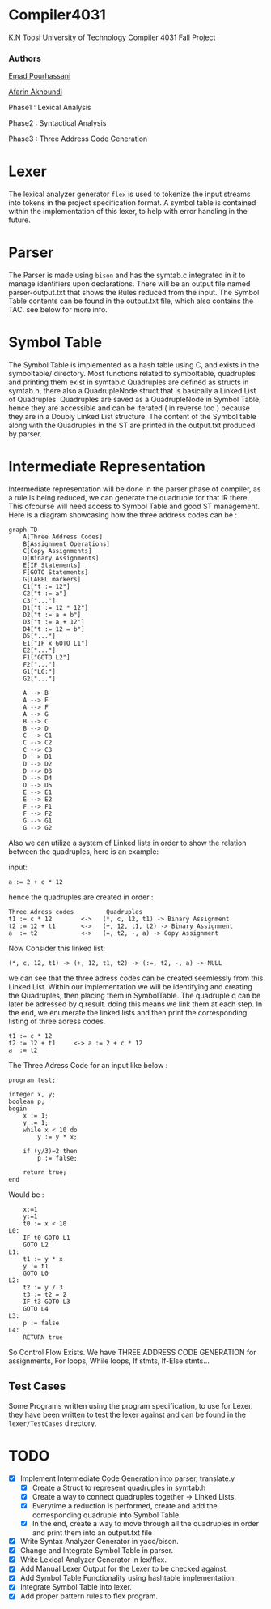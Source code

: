 # Compiler4031
K.N Toosi University of Technology Compiler 4031 Fall Project

### Authors

[Emad Pourhassani](https://github.com/xemadp)

[Afarin Akhoundi](https://github.com/afarin461)

Phase1 : Lexical Analysis

Phase2 : Syntactical Analysis

Phase3 : Three Address Code Generation

# Lexer
The lexical analyzer generator `flex` is used to tokenize the input streams into tokens in the project specification format.
A symbol table is contained within the implementation of this lexer, to help with error handling in the future.

# Parser
The Parser is made using `bison` and has the symtab.c integrated in it to manage identifiers upon declarations.
There will be an output file named parser-output.txt that shows the Rules reduced from the input.
The Symbol Table contents can be found in the output.txt file, which also contains the TAC. see below for more info.

# Symbol Table
The Symbol Table is implemented as a hash table using C, and exists in the symboltable/ directory.
Most functions related to symboltable, quadruples and printing them exist in symtab.c
Quadruples are defined as structs in symtab.h, there also a QuadrupleNode struct that is basically a Linked List of Quadruples.
Quadruples are saved as a QuadrupleNode in Symbol Table, hence they are accessible and can be iterated ( in reverse too ) because they are in a Doubly Linked List structure.
The content of the Symbol table along with the Quadruples in the ST are printed in the output.txt produced by parser.

# Intermediate Representation

Intermediate representation will be done in the parser phase of compiler, as a rule is being reduced, we can generate the quadruple for that IR there.
This ofcourse will need access to Symbol Table and good ST management.
Here is a diagram showcasing how the three address codes can be : 
```mermaid
graph TD
    A[Three Address Codes]
    B[Assignment Operations]
    C[Copy Assignments]
    D[Binary Assignments]
    E[IF Statements]
    F[GOTO Statements]
    G[LABEL markers]
    C1["t := 12"]
    C2["t := a"]
    C3["..."]
    D1["t := 12 * 12"]
    D2["t := a + b"]
    D3["t := a + 12"]
    D4["t := 12 = b"]
    D5["..."]
    E1["IF x GOTO L1"]
    E2["..."]
    F1["GOTO L2"]
    F2["..."]
    G1["L6:"]
    G2["..."]

    A --> B
    A --> E
    A --> F
    A --> G
    B --> C
    B --> D
    C --> C1
    C --> C2
    C --> C3
    D --> D1 
    D --> D2
    D --> D3
    D --> D4
    D --> D5
    E --> E1
    E --> E2
    F --> F1
    F --> F2
    G --> G1
    G --> G2
```

Also we can utilize a system of Linked lists in order to show the relation between the quadruples, here is an example: 

input: 
```
a := 2 + c * 12
```

hence the quadruples are created in order :
```
Three Adress codes         Quadruples
t1 := c * 12        <->   (*, c, 12, t1) -> Binary Assignment
t2 := 12 + t1       <->   (+, 12, t1, t2) -> Binary Assignment
a  := t2            <->   (=, t2, -, a) -> Copy Assignment
```
Now Consider this linked list: 

```
(*, c, 12, t1) -> (+, 12, t1, t2) -> (:=, t2, -, a) -> NULL
```

we can see that the three adress codes can be created seemlessly from this Linked List.
Within our implementation we will be identifying and creating the Quadruples, then placing them in SymbolTable.
The quadruple q can be later be adressed by q.result. doing this means we link them at each step.
In the end, we enumerate the linked lists and then print the corresponding listing of three adress codes.

```
t1 := c * 12 
t2 := 12 + t1     <-> a := 2 + c * 12
a  := t2     
```

The Three Adress Code for an input like below :
```
program test;

integer x, y;
boolean p;
begin
    x := 1;
    y := 1;
    while x < 10 do
        y := y * x;
    
    if (y/3)=2 then
        p := false;

    return true;
end
```

Would be : 
```
    x:=1
    y:=1
    t0 := x < 10
L0:
    IF t0 GOTO L1
    GOTO L2
L1:
    t1 := y * x
    y := t1
    GOTO L0
L2:
    t2 := y / 3
    t3 := t2 = 2
    IF t3 GOTO L3
    GOTO L4
L3:
    p := false
L4:
    RETURN true
```
So Control Flow Exists.
We have THREE ADDRESS CODE GENERATION for assignments, For loops, While loops, If stmts, If-Else stmts...

## Test Cases
Some Programs written using the program specification, to use for Lexer.
they have been written to test the lexer against and can be found in the `lexer/TestCases` directory.

# TODO


- [x] Implement Intermediate Code Generation into parser, translate.y
    - [x] Create a Struct to represent quadruples in symtab.h
    - [x] Create a way to connect quadruples together -> Linked Lists.
    - [x] Everytime a reduction is performed, create and add the corresponding quadruple into Symbol Table.
    - [x] In the end, create a way to move through all the quadruples in order and print them into an output.txt file
- [x] Write Syntax Analyzer Generator in yacc/bison.
- [x] Change and Integrate Symbol Table in parser.
- [x] Write Lexical Analyzer Generator in lex/flex.
- [x] Add Manual Lexer Output for the Lexer to be checked against.
- [x] Add Symbol Table Functionality using hashtable implementation.
- [x] Integrate Symbol Table into lexer.
- [x] Add proper pattern rules to flex program.
